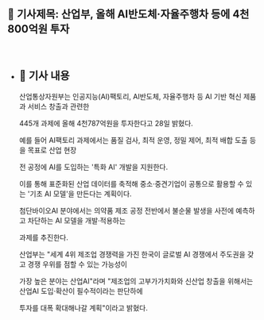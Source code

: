 ## 📰 기사제목: 산업부, 올해 AI반도체·자율주행차 등에 4천800억원 투자
<br>

- ## 📄 기사 내용
  산업통상자원부는 인공지능(AI)팩토리, AI반도체, 자율주행차 등 AI 기반 혁신 제품과 서비스 창출과 관련한

  445개 과제에 올해 4천787억원을 투자한다고 28일 밝혔다.

  예를 들어 AI팩토리 과제에서는 품질 검사, 최적 운영, 정밀 제어, 최적 배합 도출 등을 목표로 산업 현장

  전 공정에 AI를 도입하는 '특화 AI' 개발을 지원한다.

  이를 통해 표준화된 산업 데이터를 축적해 중소·중견기업이 공통으로 활용할 수 있는 '기초 AI 모델'을 만든다는 계획이다.

  첨단바이오AI 분야에서는 의약품 제조 공정 전반에서 불순물 발생을 사전에 예측하고 차단하는 AI 모델을 개발·적용하는

  과제를 추진한다.

  산업부는 "세계 4위 제조업 경쟁력을 가진 한국이 글로벌 AI 경쟁에서 주도권을 갖고 경쟁 우위를 점할 수 있는 가능성이

  가장 높은 분야는 산업AI"라며 "제조업의 고부가가치화와 신산업 창출을 위해서는 산업AI 도입·확산이 필수적이라는 판단하에

  투자를 대폭 확대해나갈 계획"이라고 밝혔다. 

